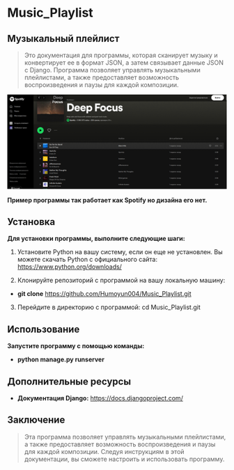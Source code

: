 # Music_Playlist


## Музыкальный плейлист

> Это документация для программы, которая сканирует музыку и конвертирует ее в формат JSON, а затем связывает данные JSON с Django. Программа позволяет управлять музыкальными плейлистами, а также предоставляет возможность воспроизведения и паузы для каждой композиции.

![Spotify](img/spotify.png)

**Пример программы так работает как Spotify но дизайна его нет.**

## Установка

**Для установки программы, выполните следующие шаги:**

1. Установите Python на вашу систему, если он еще не установлен. Вы можете скачать Python с официального сайта: https://www.python.org/downloads/

2. Клонируйте репозиторий с программой на вашу локальную машину:
 - **git clone** https://github.com/Humoyun004/Music_Playlist.git

3. Перейдите в директорию с программой:
cd Music_Playlist.git

## Использование

 **Запустите программу с помощью команды:**
 - **python manage.py runserver**

## Дополнительные ресурсы
- **Документация Django:** https://docs.djangoproject.com/

## Заключение
> Эта программа позволяет управлять музыкальными плейлистами, а также предоставляет возможность воспроизведения и паузы для каждой композиции. Следуя инструкциям в этой документации, вы сможете настроить и использовать программу.


